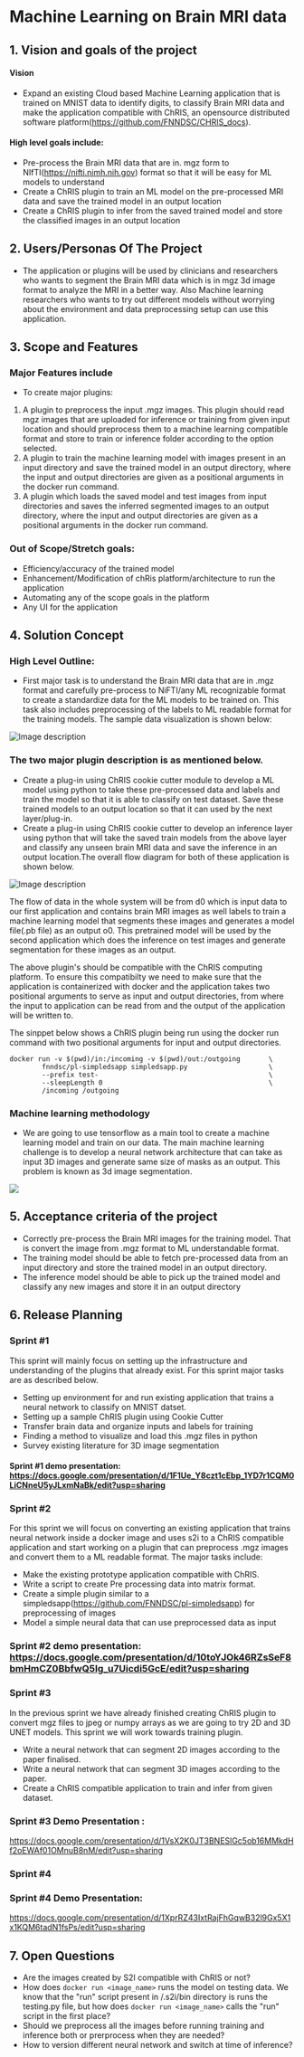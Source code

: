 # Machine Learning on Brain MRI data

## 1. Vision and goals of the project

#### Vision 

* Expand an existing Cloud based Machine Learning application that is trained on MNIST data to identify digits, to classify Brain MRI data and make the application compatible with ChRIS, an opensource distributed software platform(https://github.com/FNNDSC/CHRIS_docs).


#### High level goals include:
*	Pre-process the Brain MRI data that are in. mgz form to NIfTI(https://nifti.nimh.nih.gov) format so that it will be easy for ML models to understand
*	Create a ChRIS plugin to train an ML model on the pre-processed MRI data and save the trained model in an output location
*	Create a ChRIS plugin to infer from the saved trained model and store the classified images in an output location



## 2. Users/Personas Of The Project

* The application or plugins will be used by clinicians and researchers who wants to segment the Brain MRI data which is in mgz 3d image format to analyze the MRI in a better way. Also Machine learning researchers who wants to try out different models without worrying about the environment and data preprocessing setup can use this application.


## 3. Scope and Features

### Major Features include

*	To create major plugins: 
1. A plugin to preprocess the input .mgz images. This plugin should read mgz images that are uploaded for inference or training from given input location and should preprocess them to a machine learning compatible format and store to train or inference folder according to the option selected.
2. A plugin to train the machine learning model with images present in an input directory and save the trained model in an output directory, where the input and output directories are given as a positional arguments in the docker run command.
3. A plugin which loads the saved model and test images from input directories and saves the inferred segmented images to an output directory, where the input and output directories are given as a positional arguments in the docker run command.

### Out of Scope/Stretch goals:
*	Efficiency/accuracy of the trained model
*	Enhancement/Modification of chRis platform/architecture to run the application
*	Automating any of the scope goals in the platform
*	Any UI for the application


## 4. Solution Concept

### High Level Outline:

*	First major task is to understand the Brain MRI data that are in .mgz format and carefully pre-process to NiFTI/any ML recognizable format to create a standardize data for the ML models to be trained on. This task also includes preprocessing of  the labels to ML readable format for the training models.
The sample data visualization is shown below:

![Image description](https://github.com/BU-NU-CLOUD-F19/Machine_Learning_on_Brain_MRI_data/blob/master/images/PACSPull_Output.png)


### The two major plugin description is as mentioned below.


*	Create a plug-in using ChRIS cookie cutter module to develop a ML model using python to take these pre-processed data and labels and train the model so that it is able to classify on test dataset. Save these trained models to an output location so that it can used by the next layer/plug-in.
*	Create a plug-in using ChRIS cookie cutter to develop an inference layer using python that will take the saved train models from the above layer and classify any unseen brain MRI data and save the inference in an output location.The overall flow diagram for both of these application is shown below.

![Image description](https://github.com/BU-NU-CLOUD-F19/Machine_Learning_on_Brain_MRI_data/blob/master/images/Screen%20Shot%202019-09-24%20at%203.15.16%20PM.png)



The flow of data in the whole system will be from d0 which is input data to our first application and contains brain MRI images as well labels to train a machine learning model that segments these images and generates a model file(.pb file) as an output o0. This pretrained model will be used by the second application which does the inference on test images and generate segmentation for these images as an output.

The above plugin's should be compatible with the ChRIS computing platform. To ensure this compatibilty we need to make sure that the application is containerized with docker and the application takes two positional arguments to serve as input and output directories, from where the input to application can be read from and the output of the application will be written to.

The sinppet below shows a ChRIS plugin being run using the docker run command with two positional arguments for input and output directories.

```
docker run -v $(pwd)/in:/incoming -v $(pwd)/out:/outgoing       \
        fnndsc/pl-simpledsapp simpledsapp.py                    \
        --prefix test-                                          \
        --sleepLength 0                                         \
        /incoming /outgoing
```


### Machine learning methodology

* We are going to use tensorflow as a main tool to create a machine learning model and train on our data. The main machine learning challenge is to develop a neural network architecture that can take as input 3D images and generate same size of masks as an output. This problem is known as 3d image segmentation.


![](https://github.com/BU-NU-CLOUD-F19/Machine_Learning_on_Brain_MRI_data/blob/master/images/Screen%20Shot%202019-09-27%20at%209.11.37%20AM.png)









## 5. Acceptance criteria of the project

*	Correctly pre-process the Brain MRI images for the training model. That is convert the image from .mgz format to ML understandable format.
*	The training model should be able to fetch pre-processed data from an input directory and store the trained model in an output directory.
*	The inference model should be able to pick up the trained model and classify any new images and store it in an output directory



## 6. Release Planning 

### Sprint #1

This sprint will mainly focus on setting up the infrastructure and understanding of the plugins that already exist. For this sprint major tasks are as described below.
* Setting up environment for and run existing application that trains a neural network to classify on MNIST datset.
* Setting up a sample ChRIS plugin using Cookie Cutter 
* Transfer brain data and organize inputs and labels for training
* Finding a method to visualize and load this .mgz files in python
* Survey existing literature for 3D image segmentation

#### Sprint #1 demo presentation: https://docs.google.com/presentation/d/1F1Ue_Y8czt1cEbp_1YD7r1CQM0LiCNneU5yJLxmNaBk/edit?usp=sharing


### Sprint #2

For this sprint we will focus on converting an existing application that trains neural network inside a docker image and uses s2i to a ChRIS compatible application and start working on a plugin that can preprocess .mgz images and convert them to a ML readable format. The major tasks include:

* Make the existing prototype application compatible with ChRIS.
* Write a script to create Pre processing data into matrix format.
* Create a simple plugin similar to a simpledsapp(https://github.com/FNNDSC/pl-simpledsapp) for preprocessing of images
* Model a simple neural data that can use preprocessed data as input

### Sprint #2 demo presentation: https://docs.google.com/presentation/d/10toYJOk46RZsSeF8bmHmCZ0BbfwQ5Ig_u7Uicdi5GcE/edit?usp=sharing


### Sprint #3

In the previous sprint we have already finished creating ChRIS plugin to convert mgz files to jpeg or numpy arrays as we are going to try 2D and 3D UNET models. This sprint we will work towards training plugin.

* Write a neural network that can segment 2D images according to the paper finalised.
* Write a neural network that can segment 3D images according to the paper.
* Create a ChRIS compatible application to train and infer from given dataset.

### Sprint #3 Demo Presentation : 
https://docs.google.com/presentation/d/1VsX2K0JT3BNESlGc5ob16MMkdHf2oEWAf01OMnuB8nM/edit?usp=sharing

### Sprint #4
### Sprint #4 Demo Presentation:
https://docs.google.com/presentation/d/1XprRZ43IxtRajFhGqwB32l9Gx5X1x1KQM6tadN1fsPs/edit?usp=sharing
## 7. Open Questions

* Are the images created by S2I compatible with ChRIS or not?
* How does `docker run <image_name>` runs the model on testing data. We know that the "run" script present in /.s2i/bin directory is runs the testing.py file, but how does `docker run <image_name>` calls the "run" script in the first place?
* Should we preprocess all the images before running training and inference both or prerprocess when they are needed?
* How to version different neural network and switch at time of inference?

